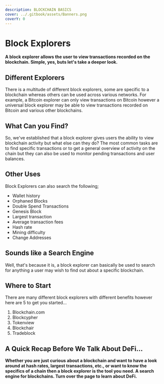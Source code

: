 ```yaml
---
description: BLOCKCHAIN BASICS
cover: ../.gitbook/assets/Banners.png
coverY: 0
---
```


# Block Explorers

**A block explorer allows the user to view transactions recorded on the blockchain. Simple, yes, buts let's take a deeper look.**

## Different Explorers&#x20;

There is a multitude of different block explorers, some are specific to a blockchain whereas others can be used across various networks. For example, a Bitcoin explorer can only view transactions on Bitcoin however a universal block explorer may be able to view transactions recorded on Bitcoin and various other blockchains.

## What Can you Find?&#x20;

So, we've established that a block explorer gives users the ability to view blockchain activity but what else can they do? The most common tasks are to find specific transactions or to get a general overview of activity on the chain but they can also be used to monitor pending transactions and user balances.

## Other Uses&#x20;

Block Explorers can also search the following;

* Wallet history&#x20;
* Orphaned Blocks&#x20;
* Double Spend Transactions&#x20;
* Genesis Block&#x20;
* Largest transaction
* Average transaction fees
* Hash rate
* Mining difficulty&#x20;
* Change Addresses

## Sounds like a Search Engine&#x20;

Well, that's because it is, a block explorer can basically be used to search for anything a user may wish to find out about a specific blockchain.

## Where to Start

There are many different block explorers with different benefits however here are 5 to get you started…

1. Blockchain.com
2. Blockcypher&#x20;
3. Tokenview&#x20;
4. Blockchair&#x20;
5. Tradeblock&#x20;

## A Quick Recap Before We Talk About DeFi...&#x20;

**Whether you are just curious about a blockchain and want to have a look around at hash rates, largest transactions, etc., or want to know the specifics of a chain then a block explorer is the tool you need. A search engine for blockchains. Turn over the page to learn about DeFi.**&#x20;
